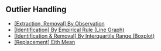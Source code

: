 ## Outlier Handling
- [\[Extraction, Removal\] By Observation](../[SC]-Descriptive-Analytics/[SC]-Descriptive-Statistical-Measures/[M]-Outlier-Extraction-&-Removal-by-Observation.md)
- [\[Identification\] By Empirical Rule (Line Graph)](../[SC]-Descriptive-Analytics/[SC]-Data-Visualisation/[M]-(Outlier)-Line-Graph.md)
- [\[Identification & Removal\] By Interquartile Range (Boxplot)](../[SC]-Descriptive-Analytics/[SC]-Data-Visualisation/[M]-Boxplot.md)
- [\[Replacement\] Eith Mean](../[SC]-Descriptive-Analytics/[SC]-Descriptive-Statistical-Measures/[M]-Replacement-of-Outliers-with-Mean.md)

